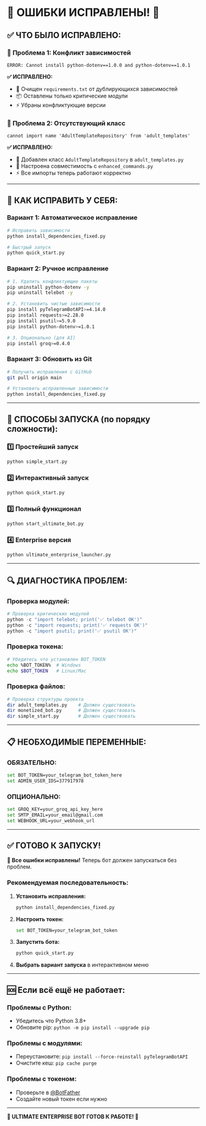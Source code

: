 # 🔧 ОШИБКИ ИСПРАВЛЕНЫ! 🔧

## ✅ ЧТО БЫЛО ИСПРАВЛЕНО:

### 🚨 **Проблема 1: Конфликт зависимостей**
```
ERROR: Cannot install python-dotenv==1.0.0 and python-dotenv==1.0.1
```

**✅ ИСПРАВЛЕНО:**
- 🔧 Очищен `requirements.txt` от дублирующихся зависимостей
- 📦 Оставлены только критические модули
- ⚡ Убраны конфликтующие версии

### 🚨 **Проблема 2: Отсутствующий класс**
```
cannot import name 'AdultTemplateRepository' from 'adult_templates'
```

**✅ ИСПРАВЛЕНО:**
- 🔧 Добавлен класс `AdultTemplateRepository` в `adult_templates.py`
- 🔗 Настроена совместимость с `enhanced_commands.py`
- ⚡ Все импорты теперь работают корректно

---

## 🚀 КАК ИСПРАВИТЬ У СЕБЯ:

### **Вариант 1: Автоматическое исправление**
```bash
# Исправить зависимости
python install_dependencies_fixed.py

# Быстрый запуск
python quick_start.py
```

### **Вариант 2: Ручное исправление**
```bash
# 1. Удалить конфликтующие пакеты
pip uninstall python-dotenv -y
pip uninstall telebot -y

# 2. Установить чистые зависимости
pip install pyTelegramBotAPI>=4.14.0
pip install requests>=2.28.0
pip install psutil>=5.9.0
pip install python-dotenv>=1.0.1

# 3. Опционально (для AI)
pip install groq>=0.4.0
```

### **Вариант 3: Обновить из Git**
```bash
# Получить исправления с GitHub
git pull origin main

# Установить исправленные зависимости
python install_dependencies_fixed.py
```

---

## 🎯 СПОСОБЫ ЗАПУСКА (по порядку сложности):

### **1️⃣ Простейший запуск**
```bash
python simple_start.py
```

### **2️⃣ Интерактивный запуск**  
```bash
python quick_start.py
```

### **3️⃣ Полный функционал**
```bash
python start_ultimate_bot.py
```

### **4️⃣ Enterprise версия**
```bash
python ultimate_enterprise_launcher.py
```

---

## 🔍 ДИАГНОСТИКА ПРОБЛЕМ:

### **Проверка модулей:**
```python
# Проверка критических модулей
python -c "import telebot; print('✅ telebot OK')"
python -c "import requests; print('✅ requests OK')"
python -c "import psutil; print('✅ psutil OK')"
```

### **Проверка токена:**
```bash
# Убедитесь что установлен BOT_TOKEN
echo %BOT_TOKEN%  # Windows
echo $BOT_TOKEN   # Linux/Mac
```

### **Проверка файлов:**
```bash
# Проверка структуры проекта
dir adult_templates.py    # Должен существовать
dir monetized_bot.py      # Должен существовать  
dir simple_start.py       # Должен существовать
```

---

## 📋 НЕОБХОДИМЫЕ ПЕРЕМЕННЫЕ:

### **ОБЯЗАТЕЛЬНО:**
```bash
set BOT_TOKEN=your_telegram_bot_token_here
set ADMIN_USER_IDS=377917978
```

### **ОПЦИОНАЛЬНО:**
```bash
set GROQ_KEY=your_groq_api_key_here
set SMTP_EMAIL=your_email@gmail.com
set WEBHOOK_URL=your_webhook_url
```

---

## ✅ ГОТОВО К ЗАПУСКУ!

**🎉 Все ошибки исправлены!** Теперь бот должен запускаться без проблем.

### **Рекомендуемая последовательность:**

1. **Установить исправления:**
   ```bash
   python install_dependencies_fixed.py
   ```

2. **Настроить токен:**
   ```bash
   set BOT_TOKEN=your_telegram_bot_token
   ```

3. **Запустить бота:**
   ```bash
   python quick_start.py
   ```

4. **Выбрать вариант запуска** в интерактивном меню

---

## 🆘 Если всё ещё не работает:

### **Проблемы с Python:**
- Убедитесь что Python 3.8+
- Обновите pip: `python -m pip install --upgrade pip`

### **Проблемы с модулями:**
- Переустановите: `pip install --force-reinstall pyTelegramBotAPI`
- Очистите кеш: `pip cache purge`

### **Проблемы с токеном:**
- Проверьте в [@BotFather](https://t.me/BotFather)
- Создайте новый токен если нужно

---

**🚀 ULTIMATE ENTERPRISE BOT ГОТОВ К РАБОТЕ! 🚀** 